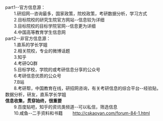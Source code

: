 part1--官方信息源：<br>
&emsp;&emsp;1.研招网--咨询最多，国家政策，院校政策，考研数据分析，学习方式<br>
&emsp;&emsp;2.目标院校的研究生院官方网站--信息较为详细<br>
&emsp;&emsp;3.目标院校的目标学院官网--信息更为详细<br>
&emsp;&emsp;4.中国高等教育学生信息网<br>
part2--非官方信息源：<br>
&emsp;&emsp;1.直系的学长学姐<br>
&emsp;&emsp;2.相关院校，专业的微博话题<br>
&emsp;&emsp;3.知乎<br>
&emsp;&emsp;4.考研QQ群<br>
&emsp;&emsp;5.目标学校，学院的或考研信息分享的公众号<br>
&emsp;&emsp;6.考研信息优质的公众号<br>
&emsp;&emsp;7.B站<br>
&emsp;&emsp;8.考研帮，中国教育在线，研招网咨询，有关考研信息的综合平台--经验贴，数据分析，研友，直系学长学姐<br>
**信息收集，贯穿始终，很重要<br>**
&emsp;&emsp;9.百度贴吧，知乎的资讯类频道--可以私信，筛选信息<br>
&emsp;&emsp;10.咸鱼--二手资料和书籍
&emsp;&emsp;http://cskaoyan.com/forum-84-1.html
